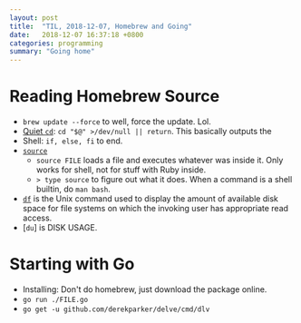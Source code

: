 ```yaml
---
layout: post
title:  "TIL, 2018-12-07, Homebrew and Going"
date:   2018-12-07 16:37:18 +0800
categories: programming
summary: "Going home"
---
```


# Reading Homebrew Source

- `brew update --force` to well, force the update. Lol.
- [Quiet `cd`](https://github.com/Homebrew/brew/blob/master/bin/brew#L10): `cd "$@" >/dev/null || return`. This basically outputs the
- Shell: `if, else, fi` to end.
- [`source`](https://superuser.com/questions/46139/what-does-source-do)
  - `source FILE` loads a file and executes whatever was inside it. Only works for shell, not for stuff with Ruby inside.
  - `> type source` to figure out what it does. When a command is a shell builtin, do `man bash`.
- [`df`](https://en.wikipedia.org/wiki/Df_(Unix)) is the Unix command used to display the amount of available disk space for file systems on which the invoking user has appropriate read access.
- [`du`] is DISK USAGE.

# Starting with Go

- Installing: Don't do homebrew, just download the package online.
- `go run ./FILE.go`
- `go get -u github.com/derekparker/delve/cmd/dlv`
